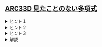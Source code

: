 <!--
author: SASAKI Yuma
-->
## [ARC33D 見たことのない多項式](https://atcoder.jp/contests/arc033/tasks/arc033_4)

<details><summary> ヒント１ </summary>
    
条件を満たす $N$ 次多項式は一意に存在するので，これを見つける方法を考えてみましょう（知識要素が大きいので，ピンと来なければ調べてみるといいと思います）．
    
</details>

<details><summary> ヒント２ </summary>
    
ヒント１が分からなければ，ラグランジュ補間で調べてみましょう．
    
</details>

<details><summary> ヒント３ </summary>
    
計算するべき式で，高速化できる部分がないか考えてみましょう．
</details>

<details><summary> 解説</summary>
    
この問題は解説がかなり詳しいので，詳しい解法についてはそちらを参照してみてください．
    
また，この問題は与えられる点（の $x$ 座標）が等差数列であることを用いた高速化が想定解になっていますが，そうでない場合もある程度高速に多項式を復元することが可能です（ $O(N ({\log N})^2$ [yosupo judge](https://judge.yosupo.jp/problem/polynomial_interpolation))．
    
[参考](https://37zigen.com/lagrange-interpolation/#i-2)

</details>
